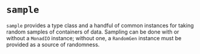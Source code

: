 # `sample`

`sample` provides a type class and a handful of common instances for taking random samples of containers of data. Sampling can be done with or without a `MonadIO` instance; without one, a `RandomGen` instance must be provided as a source of randomness.
